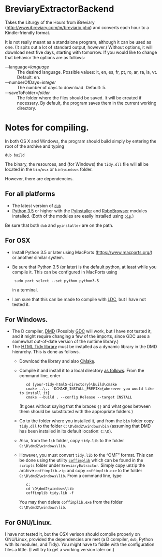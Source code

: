 # BreviaryExtractorBackend

Takes the Liturgy of the Hours from iBreviary (http://www.ibreviary.com/m/breviario.php) and converts each hour to a Kindle-friendly format.

It is not really meant as a standalone program, although it can be used as one. (It spits out a lot of standard output, however.) Without options, it will download next five days, starting with tomorrow. If you would like to change that behavior the options are as follows:

<dl>
  <dt>--language=<em>language</em></dt>
  <dd>The desired language. Possible values: it, en, es, fr, pt, ro, ar, ra, la, vt. Default: en.</dd>
  <dt>--numberOfDays=<em>integer</em></dt>
  <dd>The number of days to download. Default: 5.</dd>
  <dt>--saveToFolder=<em>folder</em></dt>
  <dd>The folder where the files should be saved. It will be created if necessary. By default, the program saves them in the current working directory.</dd>
</dl>

# Notes for compiling.

In both OS X and Windows, the program should build simply by entering the root of the archive and typing

    dub build

The binary, the resources, and (for Windows) the `tidy.dll` file will all be located in the `bin/osx` or `bin\windows` folder.

However, there are dependencies.

## For all platforms

 - The latest version of [`dub`](http://code.dlang.org/download)
 - [Python 3.5](https://www.python.org/downloads/) or higher with the [PyInstaller](http://www.pyinstaller.org/) and [RoboBrowser](http://robobrowser.readthedocs.org/en/latest/) modules installed. (Both of the modules are easily installed using [`pip`](https://pypi.python.org/pypi/pip).)

Be sure that both `dub` and `pyinstaller` are on the path.

## For OSX

 - Install Python 3.5 or later using MacPorts (https://www.macports.org/) or another similar system.
 - Be sure that Python 3.5 (or later) is the default python, at least while you compile it. This can be configured in MacPorts using

        sudo port select --set python python3.5

   in a terminal.

 - I am sure that this can be made to compile with [LDC](http://wiki.dlang.org/LDC), but I have not tested it.

## For Windows.

 - The D compiler, [DMD](http://dlang.org/dmd-windows.html) (Possibly [GDC](http://gdcproject.org/) will work, but I have not tested it, and it might require changing a few of the imports, since GDC uses a somewhat out-of-date version of the runtime library.)
 - The [HTML Tidy library](http://www.html-tidy.org/) must be installed as a dynamic library in the DMD hierarchy. This is done as follows.
   - Download the library and also [CMake](https://cmake.org/).
   - Compile it and install it to a local directory [as follows](http://www.html-tidy.org/documentation/#part_building). From the command line, enter

            cd {your-tidy-html5-directory}\build\cmake
            cmake ..\.. -DCMAKE_INSTALL_PREFIX={wherever you would like to install it} 
            cmake --build . --config Release --target INSTALL

     (It goes without saying that the braces `{}` and what goes between them should be substituted with the appropriate folders.)

   - Go to the folder where you installed it, and from the `bin` folder copy `tidy.dll` to the folder `C:\D\dmd2\windows\bin` (assuming that DMD has been installed in its default location: `C:\D`).
   - Also, from the `lib` folder, copy `tidy.lib` to the folder `C:\D\dmd2\windows\lib`.
   - However, you must convert `tidy.lib` to the “OMF” format. This can be done using the utility [`coffimplib`](http://www.digitalmars.com/ctg/coffimplib.html) which can be found in the `scripts` folder under `BreviaryExtractor`. Simply copy unzip the archive `coffimplib.zip` and copy `coffimplib.exe` to the folder `C:\D\dmd2\windows\lib`. From a command line, type

            c:
            cd \D\dmd2\windows\lib
            coffimplib tidy.lib -f

     You may then delete `coffimplib.exe` from the folder `C:\D\dmd2\windows\lib`.

## For GNU/Linux.

I have not tested it, but the OSX verison should compile properly on GNU/Linux, provided the dependencies are met (a D compiler, `dub`, Python with its modules, and Tidy). You might have to fiddle with the configuration files a little. (I will try to get a working version later on.)